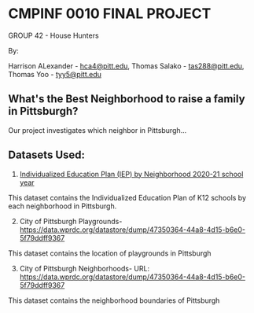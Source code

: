 # **CMPINF 0010 FINAL PROJECT**
GROUP 42 - House Hunters

By:

Harrison ALexander - hca4@pitt.edu, 
Thomas Salako - tas288@pitt.edu, 
Thomas Yoo - tyy5@pitt.edu
## **What's the Best Neighborhood to raise a family in Pittsburgh?**

Our project investigates which neighbor in Pittsburgh...
## **Datasets Used:**

1. [Individualized Education Plan (IEP) by Neighborhood 2020-21 school year](https://data.wprdc.org/dataset/pittsburgh-public-schools-individualized-education-plan-iep/resource/62403582-e6c3-40b6-9bb6-d5d38e3f058d) 

This dataset contains the Individualized Education Plan of K12 schools by each neighborhood in Pittsburgh.

2.  City of Pittsburgh Playgrounds- https://data.wprdc.org/datastore/dump/47350364-44a8-4d15-b6e0-5f79ddff9367

This dataset contains the location of playgrounds in Pittsburgh

3. City of Pittsburgh Neighborhoods- URL: https://data.wprdc.org/datastore/dump/47350364-44a8-4d15-b6e0-5f79ddff9367

This dataset contains the neighborhood boundaries of Pittsburgh

